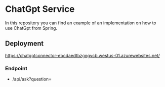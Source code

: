 # ChatGpt Service
 In this repository you can find an example of an implementation
 on how to use ChatGpt from Spring.

 ## Deployment
 https://chatgptconnector-ebcdaedtbzgngvcb.westus-01.azurewebsites.net/

 ### Endpoint
 * /api/ask?question=<question>
